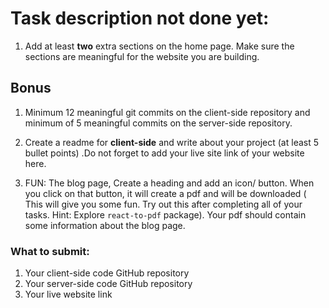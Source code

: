 # Task description not done yet:

1. Add at least **two** extra sections on the home page. Make sure the sections are meaningful for the website you are building.

## **Bonus**
1. Minimum 12 meaningful git commits on the client-side repository and minimum of 5 meaningful commits on the server-side repository.

1. Create a readme for **client-side** and write about your project (at least 5 bullet points) .Do not forget to add your live site link of your website here. 

2. FUN: The blog page, Create a heading and add an icon/ button. When you click on that button, it will create a pdf and will be downloaded ( This will give you some fun. Try out this after completing all of your tasks. Hint: Explore `react-to-pdf` package). Your pdf should contain some information about the blog page.


### What to submit:

1. Your client-side code GitHub repository
2. Your server-side code GitHub repository
3. Your live website link

